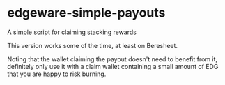 # edgeware-simple-payouts
A simple script for claiming stacking rewards


This version works some of the time, at least on Beresheet.  

Noting that the wallet claiming the payout doesn't need to benefit from it, definitely only use it with a claim wallet containing a small amount of EDG that you are happy to risk burning.